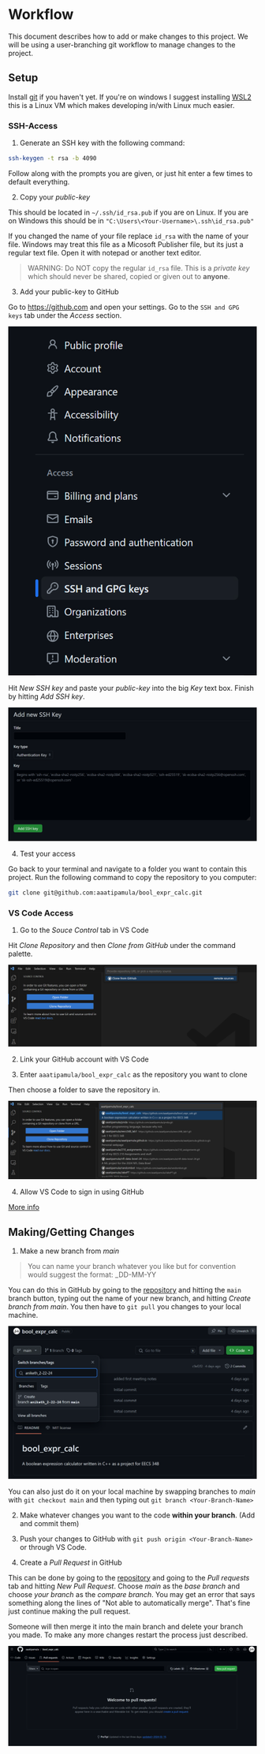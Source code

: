 # Workflow

This document describes how to add or make changes to this project. We will be using a user-branching git workflow to manage changes to the project.

## Setup

Install [git](https://git-scm.com/downloads) if you haven't yet. If you're on windows I suggest installing [WSL2](https://learn.microsoft.com/en-us/windows/wsl/install) this is a Linux VM which makes developing in/with Linux much easier.

### SSH-Access

1. Generate an SSH key with the following command:

```sh
ssh-keygen -t rsa -b 4090
```

Follow along with the prompts you are given, or just hit enter a few times to default everything.

2. Copy your *public-key*

This should be located in `~/.ssh/id_rsa.pub` if you are on Linux. If you are on Windows this should be in `"C:\Users\<Your-Username>\.ssh\id_rsa.pub"`

If you changed the name of your file replace `id_rsa` with the name of your file. Windows may treat this file as a Micosoft Publisher file, but its just a regular text file. Open it with notepad or another text editor.

> WARNING: Do NOT copy the regular `id_rsa` file. This is a *private key* which should never be shared, copied or given out to **anyone**. 

3. Add your public-key to GitHub

Go to https://github.com and open your settings. Go to the `SSH and GPG keys` tab under the *Access* section.

![ssh-setting-github](assets/images/ssh-setting-github.png)

Hit *New SSH key* and paste your *public-key* into the big *Key* text box. Finish by hitting *Add SSH key*.

![add-ssh-key](assets/images/add-ssh-key.png)

4. Test your access

Go back to your terminal and navigate to a folder you want to contain this project. Run the following command to copy the repository to you computer:

```sh
git clone git@github.com:aaatipamula/bool_expr_calc.git
```

### VS Code Access

1. Go to the *Souce Control* tab in VS Code

Hit *Clone Repository* and then *Clone from GitHub* under the command palette. 

![vscode-github-clone](assets/images/vscode-github-clone.png)

2. Link your GitHub account with VS Code

3. Enter `aaatipamula/bool_expr_calc` as the repository you want to clone

Then choose a folder to save the repository in.

![vscode-repository](assets/images/vscode-repository.png)

4. Allow VS Code to sign in using GitHub

[More info](https://code.visualstudio.com/docs/sourcecontrol/github)

## Making/Getting Changes

1. Make a new branch from *main*

> You can name your branch whatever you like but for convention would suggest the format: <firstname>_DD-MM-YY

You can do this in GitHub by going to the [repository](https://github.com/aaatipamula/bool_expr_calc) and hitting the `main` branch button, typing out the name of your new branch, and hitting *Create branch <Your-Branch-Name> from main*. You then have to `git pull` you changes to your local machine.

![github-branch](assets/images/github-branch.png)

You can also just do it on your local machine by swapping branches to *main* with `git checkout main` and then typing out `git branch <Your-Branch-Name>`

2. Make whatever changes you want to the code **within your branch**. (Add and commit them)

3. Push your changes to GitHub with `git push origin <Your-Branch-Name>` or through VS Code.

4. Create a *Pull Request* in GitHub

This can be done by going to the [repository](https://github.com/aaatipamula/bool_expr_calc) and going to the *Pull requests* tab and hitting *New Pull Request*. Choose *main* as the *base branch* and choose *your branch* as the *compare branch*. You may get an error that says something along the lines of "Not able to automatically merge". That's fine just continue making the pull request. 

Someone will then merge it into the main branch and delete your branch you made. To make any more changes restart the process just described.

![github-pr](assets/images/github-pr.png)

